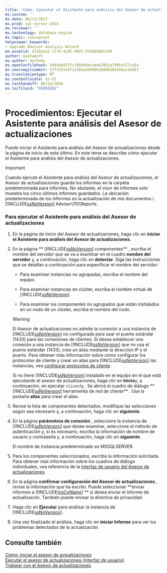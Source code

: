 ```yaml
---
title: 'Cómo: ejecutar el Asistente para análisis del Asesor de actualizaciones | Microsoft Docs'
ms.custom: ''
ms.date: 06/13/2017
ms.prod: sql-server-2014
ms.reviewer: ''
ms.technology: database-engine
ms.topic: conceptual
helpviewer_keywords:
- Upgrade Advisor Analysis Wizard
ms.assetid: d7d2a1e2-1179-4c05-9b0f-555b04dd1199
author: mashamsft
ms.author: mathoma
ms.openlocfilehash: 548abb55ffcf6b8b0eca4ab7052a7995ef271a54
ms.sourcegitcommit: 57f1d15c67113bbadd40861b886d6929aacd3467
ms.translationtype: MT
ms.contentlocale: es-ES
ms.lasthandoff: 06/18/2020
ms.locfileid: "85059282"
---
```

# <a name="how-to-run-the-upgrade-advisor-analysis-wizard"></a>Procedimientos: Ejecutar el Asistente para análisis del Asesor de actualizaciones
  Puede iniciar el Asistente para análisis del Asesor de actualizaciones desde la página de inicio de este último. En este tema se describe cómo ejecutar el Asistente para análisis del Asesor de actualizaciones.  
  
> [!IMPORTANT]
>  Cuando ejecute el Asistente para análisis del Asesor de actualizaciones, el Asesor de actualizaciones guarda los informes en la carpeta predeterminada para informes. No obstante, el visor de informes solo muestra los cinco últimos informes guardados. La ubicación predeterminada de los informes es la actualización de mis documentos \\ [!INCLUDE[ssNoVersion](../../includes/ssnoversion-md.md)] Advisor\110\Reports.  
  
### <a name="to-run-the-upgrade-advisor-analysis-wizard"></a>Para ejecutar el Asistente para análisis del Asesor de actualizaciones  
  
1.  En la página de inicio del Asesor de actualizaciones, haga clic en **iniciar el Asistente para análisis del Asesor de actualizaciones**.  
  
2.  En la página ** [!INCLUDE[ssNoVersion](../../includes/ssnoversion-md.md)] componentes** , escriba el nombre del servidor que se va a examinar en el cuadro **nombre del servidor** y, a continuación, haga clic en **detectar**. Siga las instrucciones que se detallan a continuación para especificar el nombre del servidor:  
  
    -   Para examinar instancias no agrupadas, escriba el nombre del equipo.  
  
    -   Para examinar instancias en clúster, escriba el nombre virtual de [!INCLUDE[ssNoVersion](../../includes/ssnoversion-md.md)].  
  
    -   Para examinar los componentes no agrupados que están instalados en un nodo de un clúster, escriba el nombre del nodo.  
  
    > [!WARNING]  
    >  El Asesor de actualizaciones no admite la conexión a una instancia de [!INCLUDE[ssNoVersion](../../includes/ssnoversion-md.md)] no configurada para usar el puerto estándar (1433) para las conexiones de clientes. Si desea establecer una conexión a una instancia de [!INCLUDE[ssNoVersion](../../includes/ssnoversion-md.md)] que no usa el puerto estándar (1433), cree un alias mediante la dirección IP y el puerto. Para obtener más información sobre cómo configurar los protocolos de cliente y crear un alias para [!INCLUDE[ssNoVersion](../../includes/ssnoversion-md.md)] las instancias, vea [configurar protocolos de cliente](../../database-engine/configure-windows/configure-client-protocols.md).  
    >   
    >  Si no tiene [!INCLUDE[ssNoVersion](../../includes/ssnoversion-md.md)] instalado en el equipo en el que está ejecutando el asesor de actualizaciones, haga clic en **Inicio**y, a continuación, en ejecutar `cliconfg` . Se abrirá el cuadro de diálogo ** [!INCLUDE[ssNoVersion](../../includes/ssnoversion-md.md)] herramienta de red de cliente** . Use la pestaña **alias** para crear el alias.  
  
3.  Revise la lista de componentes detectados, modifique las selecciones según sea necesario y, a continuación, haga clic en **siguiente**.  
  
4.  En la página **parámetros de conexión** , seleccione la instancia de [!INCLUDE[ssNoVersion](../../includes/ssnoversion-md.md)] que desea examinar, seleccione el método de autenticación y, si es necesario, escriba la información de nombre de usuario y contraseña y, a continuación, haga clic en **siguiente**.  
  
     El nombre de instancia predeterminado es MSSQLSERVER.  
  
5.  Para los componentes seleccionados, escriba la información solicitada. Para obtener más información sobre los cuadros de diálogo individuales, vea referencia de la [interfaz de usuario del Asesor de actualizaciones](../../../2014/sql-server/install/upgrade-advisor-user-interface-reference.md).  
  
6.  En la página **confirmar configuración del Asesor de actualizaciones** , revise la información que ha escrito. Puede seleccionar **enviar informes a [!INCLUDE[msCoName](../../includes/msconame-md.md)] ** si desea enviar el informe de actualización. También puede revisar la directiva de privacidad.  
  
7.  Haga clic en **Ejecutar** para analizar la instancia de [!INCLUDE[ssNoVersion](../../includes/ssnoversion-md.md)] .  
  
8.  Una vez finalizado el análisis, haga clic en **iniciar Informe** para ver los problemas detectados de la actualización.  
  
## <a name="see-also"></a>Consulte también  
 [Cómo: iniciar el asesor de actualizaciones](../../../2014/sql-server/install/how-to-launch-upgrade-advisor.md)   
 [Ejecutar el asesor de actualizaciones &#40;interfaz de usuario&#41;](../../../2014/sql-server/install/running-upgrade-advisor-user-interface.md)   
 [Trabajar con el Asesor de actualizaciones](../../../2014/sql-server/install/working-with-upgrade-advisor.md)  
  
  
